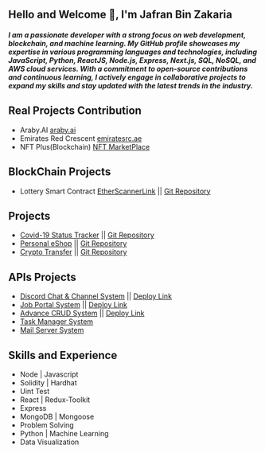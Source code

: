 ## Hello and Welcome 👋, I'm Jafran Bin Zakaria

##### I am a passionate developer with a strong focus on web development, blockchain, and machine learning. My GitHub profile showcases my expertise in various programming languages and technologies, including JavaScript, Python, ReactJS, Node.js, Express, Next.js, SQL, NoSQL, and AWS cloud services. With a commitment to open-source contributions and continuous learning, I actively engage in collaborative projects to expand my skills and stay updated with the latest trends in the industry.

## Real Projects Contribution
* Araby.AI [araby.ai](https://www.araby.ai)
* Emirates Red Crescent [emiratesrc.ae](https://www.emiratesrc.ae/)
* NFT Plus(Blockchain) [NFT MarketPlace](https://nft-plus.me/)

## BlockChain Projects
* Lottery Smart Contract [EtherScannerLink](https://goerli.etherscan.io/address/0x5c53d8e8F751A406CD24C4BB0f5f33f13d84acF1) || [Git Repository](https://github.com/Jaifan/Lottery-smart-contract)

## Projects 
* [Covid-19 Status Tracker](https://jaifan.github.io/covid-tracking-app/) || [Git Repository](https://github.com/Jaifan/covid-19-tracker)
* [Personal eShop](https://jaifan.github.io/web-commerce/#/) || [Git Repository](https://github.com/Jaifan/web-shop)
* [Crypto Transfer](https://jaifan.github.io/krpto_webapp/) || [Git Repository](https://github.com/Jaifan/Crypto_webApp)

## APIs Projects
* [Discord Chat & Channel System](https://github.com/Jaifan/Discord-Chat-Channel-room-system-API-) || [Deploy Link](https://discord-system-jaifan.herokuapp.com/)
* [Job Portal System](https://github.com/Jaifan/job-api) || [Deploy Link](https://job-api-jaifan.herokuapp.com/)
* [Advance CRUD System](https://github.com/Jaifan/Store-API) || [Deploy Link](https://product-crud-api-jaifan.herokuapp.com/)
* [Task Manager System](https://github.com/Jaifan/Task_Manager)
* [Mail Server System](https://github.com/Jaifan/MailServer) 

## Skills and Experience
* Node | Javascript
* Solidity | Hardhat 
* Uint Test
* React | Redux-Toolkit
* Express
* MongoDB | Mongoose
* Problem Solving
* Python | Machine Learning
* Data Visualization



